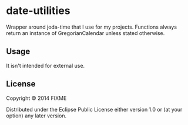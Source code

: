 # date-utilities

Wrapper around joda-time that I use for my projects.
Functions always return an instance of GregorianCalendar unless stated otherwise.

## Usage

It isn't intended for external use.


## License

Copyright © 2014 FIXME

Distributed under the Eclipse Public License either version 1.0 or (at
your option) any later version.
